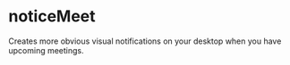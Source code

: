 # noticeMeet
Creates more obvious visual notifications on your desktop when you have upcoming meetings.
